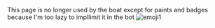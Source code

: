 This page is no longer used by the boat except for paints and badges because I'm too lazy to impllimit it in the bot ![emoji1](https://cdn.7tv.app/emote/01FNMBRDN8000EJT2EVEY3EM1H/1x.avif)

